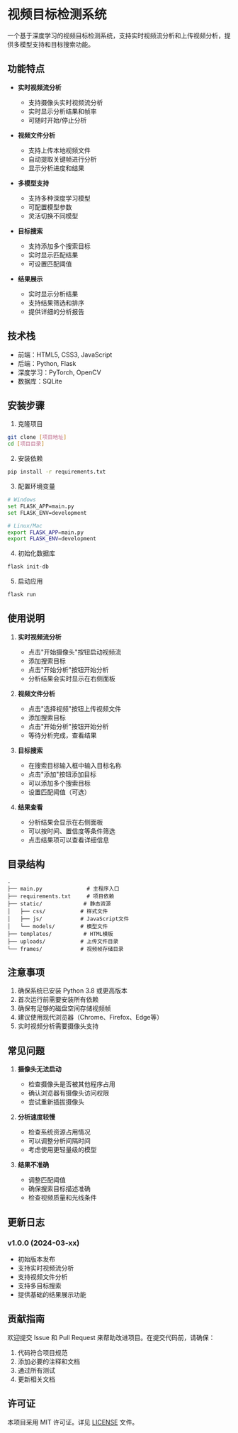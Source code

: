# 视频目标检测系统

一个基于深度学习的视频目标检测系统，支持实时视频流分析和上传视频分析，提供多模型支持和目标搜索功能。

## 功能特点

- **实时视频流分析**
  - 支持摄像头实时视频流分析
  - 实时显示分析结果和帧率
  - 可随时开始/停止分析

- **视频文件分析**
  - 支持上传本地视频文件
  - 自动提取关键帧进行分析
  - 显示分析进度和结果

- **多模型支持**
  - 支持多种深度学习模型
  - 可配置模型参数
  - 灵活切换不同模型

- **目标搜索**
  - 支持添加多个搜索目标
  - 实时显示匹配结果
  - 可设置匹配阈值

- **结果展示**
  - 实时显示分析结果
  - 支持结果筛选和排序
  - 提供详细的分析报告

## 技术栈

- 前端：HTML5, CSS3, JavaScript
- 后端：Python, Flask
- 深度学习：PyTorch, OpenCV
- 数据库：SQLite

## 安装步骤

1. 克隆项目
```bash
git clone [项目地址]
cd [项目目录]
```

2. 安装依赖
```bash
pip install -r requirements.txt
```

3. 配置环境变量
```bash
# Windows
set FLASK_APP=main.py
set FLASK_ENV=development

# Linux/Mac
export FLASK_APP=main.py
export FLASK_ENV=development
```

4. 初始化数据库
```bash
flask init-db
```

5. 启动应用
```bash
flask run
```

## 使用说明

1. **实时视频流分析**
   - 点击"开始摄像头"按钮启动视频流
   - 添加搜索目标
   - 点击"开始分析"按钮开始分析
   - 分析结果会实时显示在右侧面板

2. **视频文件分析**
   - 点击"选择视频"按钮上传视频文件
   - 添加搜索目标
   - 点击"开始分析"按钮开始分析
   - 等待分析完成，查看结果

3. **目标搜索**
   - 在搜索目标输入框中输入目标名称
   - 点击"添加"按钮添加目标
   - 可以添加多个搜索目标
   - 设置匹配阈值（可选）

4. **结果查看**
   - 分析结果会显示在右侧面板
   - 可以按时间、置信度等条件筛选
   - 点击结果项可以查看详细信息

## 目录结构

```
.
├── main.py              # 主程序入口
├── requirements.txt     # 项目依赖
├── static/             # 静态资源
│   ├── css/           # 样式文件
│   ├── js/            # JavaScript文件
│   └── models/        # 模型文件
├── templates/          # HTML模板
├── uploads/           # 上传文件目录
└── frames/            # 视频帧存储目录
```

## 注意事项

1. 确保系统已安装 Python 3.8 或更高版本
2. 首次运行前需要安装所有依赖
3. 确保有足够的磁盘空间存储视频帧
4. 建议使用现代浏览器（Chrome、Firefox、Edge等）
5. 实时视频分析需要摄像头支持

## 常见问题

1. **摄像头无法启动**
   - 检查摄像头是否被其他程序占用
   - 确认浏览器有摄像头访问权限
   - 尝试重新插拔摄像头

2. **分析速度较慢**
   - 检查系统资源占用情况
   - 可以调整分析间隔时间
   - 考虑使用更轻量级的模型

3. **结果不准确**
   - 调整匹配阈值
   - 确保搜索目标描述准确
   - 检查视频质量和光线条件

## 更新日志

### v1.0.0 (2024-03-xx)
- 初始版本发布
- 支持实时视频流分析
- 支持视频文件分析
- 支持多目标搜索
- 提供基础的结果展示功能

## 贡献指南

欢迎提交 Issue 和 Pull Request 来帮助改进项目。在提交代码前，请确保：

1. 代码符合项目规范
2. 添加必要的注释和文档
3. 通过所有测试
4. 更新相关文档

## 许可证

本项目采用 MIT 许可证。详见 [LICENSE](LICENSE) 文件。
